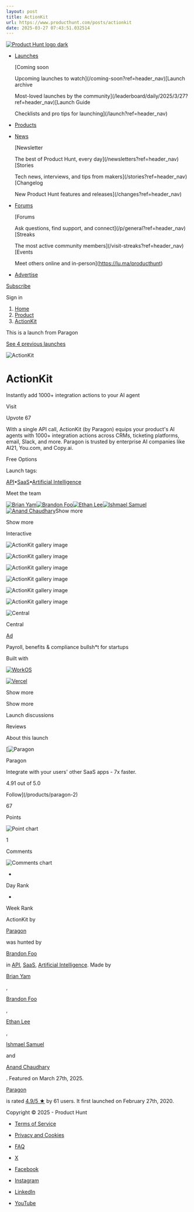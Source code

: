 ```yaml
---
layout: post
title: ActionKit
url: https://www.producthunt.com/posts/actionkit
date: 2025-03-27 07:43:51.032514
---
```

[![Product Hunt logo dark](https://ph-static.imgix.net/golden-kitty/2024/PHLogoDark.png?auto=compress&codec=mozjpeg&cs=strip&auto=format&w=40&h=40&fit=max&frame=1)](/)

* [Launches](/leaderboard/daily/2025/3/27?ref=header_nav)

  [Coming soon

  Upcoming launches to watch](/coming-soon?ref=header_nav)[Launch archive

  Most-loved launches by the community](/leaderboard/daily/2025/3/27?ref=header_nav)[Launch Guide

  Checklists and pro tips for launching](/launch?ref=header_nav)
* [Products](/categories?ref=header_nav)
* [News](/newsletters?ref=header_nav)

  [Newsletter

  The best of Product Hunt, every day](/newsletters?ref=header_nav)[Stories

  Tech news, interviews, and tips from makers](/stories?ref=header_nav)[Changelog

  New Product Hunt features and releases](/changes?ref=header_nav)
* [Forums](/p/general?ref=header_nav)

  [Forums

  Ask questions, find support, and connect](/p/general?ref=header_nav)[Streaks

  The most active community members](/visit-streaks?ref=header_nav)[Events

  Meet others online and in-person](https://lu.ma/producthunt)
* [Advertise](/sponsor?ref=header_nav)

[Subscribe](/newsletters?ref=header_nav&campaign=weekly_newsletter&source=header_nav)

Sign in

1. [Home](/)
2. [Product](/products/paragon-2)
3. [ActionKit](/posts/actionkit)

This is a launch from Paragon

[See 4 previous launches](/products/paragon-2)

![ActionKit](https://ph-files.imgix.net/f1e04d40-2554-48a0-b03b-6134b109fbc5.png?auto=compress&codec=mozjpeg&cs=strip&auto=format&w=56&h=56&fit=crop&frame=1)

# ActionKit

Instantly add 1000+ integration actions to your AI agent

Visit

Upvote 67

With a single API call, ActionKit (by Paragon) equips your product's AI agents with 1000+ integration actions across CRMs, ticketing platforms, email, Slack, and more.
Paragon is trusted by enterprise AI companies like AI21, You.com, and Copy.ai.

Free Options

Launch tags:

[API](/topics/api-1)•[SaaS](/topics/saas)•[Artificial Intelligence](/topics/artificial-intelligence)

Meet the team

[![Brian Yam](https://ph-avatars.imgix.net/3782347/55ce234f-486a-4738-9134-d10e644717d4.jpeg?auto=compress&codec=mozjpeg&cs=strip&auto=format&w=40&h=40&fit=crop&frame=1)](/@brianyamrk)[![Brandon Foo](https://ph-avatars.imgix.net/121400/original.jpeg?auto=compress&codec=mozjpeg&cs=strip&auto=format&w=40&h=40&fit=crop&frame=1)](/@foolywk)[![Ethan Lee](https://ph-avatars.imgix.net/604723/original.jpeg?auto=compress&codec=mozjpeg&cs=strip&auto=format&w=40&h=40&fit=crop&frame=1)](/@thatethanlee)[![Ishmael Samuel](https://ph-avatars.imgix.net/322922/da776369-67e1-460d-b801-1cb564f68a75.jpeg?auto=compress&codec=mozjpeg&cs=strip&auto=format&w=40&h=40&fit=crop&frame=1)](/@ishthedestroyer)[![Anand Chaudhary](https://ph-avatars.imgix.net/2410457/original.jpeg?auto=compress&codec=mozjpeg&cs=strip&auto=format&w=40&h=40&fit=crop&frame=1)](/@anand_chaudhary)Show more

Show more

Interactive

![ActionKit gallery image](https://ph-files.imgix.net/48b89abf-b1e6-4a61-9323-3577552f959a.octet-stream?auto=compress&codec=mozjpeg&cs=strip&auto=format&w=391&h=220&fit=max&frame=1)

![ActionKit gallery image](https://ph-files.imgix.net/fed8722d-d075-47c2-943b-6200f7701b84.jpeg?auto=compress&codec=mozjpeg&cs=strip&auto=format&w=391&h=220&fit=max&frame=1)

![ActionKit gallery image](https://ph-files.imgix.net/3bc58b5b-3997-4918-9efe-1ea288de467d.png?auto=compress&codec=mozjpeg&cs=strip&auto=format&w=368&h=220&fit=max&frame=1)

![ActionKit gallery image](https://ph-files.imgix.net/955897fd-3fde-4b56-93b5-8a4d554e6fff.png?auto=compress&codec=mozjpeg&cs=strip&auto=format&w=368&h=220&fit=max&frame=1)

![ActionKit gallery image](https://ph-files.imgix.net/2cebbbfc-77fe-4a25-a29b-428173f7d93e.png?auto=compress&codec=mozjpeg&cs=strip&auto=format&w=368&h=220&fit=max&frame=1)

![ActionKit gallery image](https://ph-files.imgix.net/e30b7d2d-2f57-427e-9ec6-5515177a367a.png?auto=compress&codec=mozjpeg&cs=strip&auto=format&w=368&h=220&fit=max&frame=1)

![Central](https://ph-files.imgix.net/20e9f498-6a92-45df-bf42-94329baa5cea.jpeg?auto=compress&codec=mozjpeg&cs=strip&auto=format&w=60&h=60&fit=max&frame=1)

Central

[Ad](/sponsor)

Payroll, benefits & compliance bullsh\*t for startups

Built with

[![WorkOS](https://ph-files.imgix.net/afa0d0ae-7cbb-46ec-869b-892d991b120a.png?auto=compress&codec=mozjpeg&cs=strip&auto=format&w=40&h=40&fit=crop&frame=1)](/products/workos)

[![Vercel](https://ph-files.imgix.net/593ff5e2-9d11-491c-ab63-9e929e894214.jpeg?auto=compress&codec=mozjpeg&cs=strip&auto=format&w=40&h=40&fit=crop&frame=1)](/products/vercel)

Show more

Show more

Launch discussions

Reviews

About this launch

[![Paragon](https://ph-files.imgix.net/8da2264e-1cf0-4057-a292-3aaf41b59423.png?auto=compress&codec=mozjpeg&cs=strip&auto=format&w=48&h=48&fit=crop&frame=1)

Paragon

Integrate with your users' other SaaS apps - 7x faster.

4.91 out of 5.0

Follow](/products/paragon-2)

67

Points

![Point chart](/widgets/embed-image/v1/chart-points.svg?post_id=943233)

1

Comments

![Comments chart](/widgets/embed-image/v1/chart-comments.svg?post_id=943233)

-

Day Rank

-

Week Rank

ActionKit by

[Paragon](/products/paragon-2)

was hunted by

[Brandon Foo](/@foolywk)

in [API](/topics/api-1), [SaaS](/topics/saas), [Artificial Intelligence](/topics/artificial-intelligence). Made by

[Brian Yam](/@brianyamrk)

,

[Brandon Foo](/@foolywk)

,

[Ethan Lee](/@thatethanlee)

,

[Ishmael Samuel](/@ishthedestroyer)

and

[Anand Chaudhary](/@anand_chaudhary)

. Featured on March 27th, 2025.

[Paragon](/products/paragon-2)

is rated [4.9/5 ★](/products/paragon-2/reviews) by 61 users. It first launched on February 27th, 2020.

Copyright © 2025 - Product Hunt

* [Terms of Service](/legal#terms)
* [Privacy and Cookies](/legal#privacy)
* [FAQ](https://help.producthunt.com)

* [X](https://x.com/ProductHunt)
* [Facebook](https://www.facebook.com/producthunt)
* [Instagram](https://www.instagram.com/producthunt)
* [LinkedIn](https://www.linkedin.com/company/producthunt)
* [YouTube](https://www.youtube.com/channel/UCOtU18DT8csQVqHPT1wtYzw)